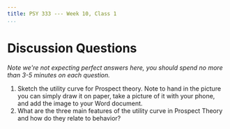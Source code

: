 ```yaml
---
title: PSY 333 --- Week 10, Class 1
...
```


# Discussion Questions


_Note we're not expecting perfect answers here, you should spend no more than 3-5 minutes on each question._

1. Sketch the utility curve for Prospect theory.  Note to hand in the picture you can simply draw it on paper, take a picture of it with your phone, and add the image to your Word document.
2. What are the three main features of the utility curve in Prospect Theory and how do they relate to behavior?
